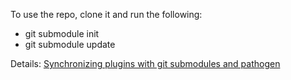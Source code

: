 To use the repo, clone it and run the following:


  * git submodule init
  * git submodule update

Details: [Synchronizing plugins with git submodules and pathogen](vimcasts.org/episodes/synchronizing-plugins-with-git-submodules-and-pathogen/)
